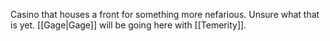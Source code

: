 Casino that houses a front for something more nefarious. Unsure what that is yet. [[Gage|Gage]] will be going here with [[Temerity]]. 